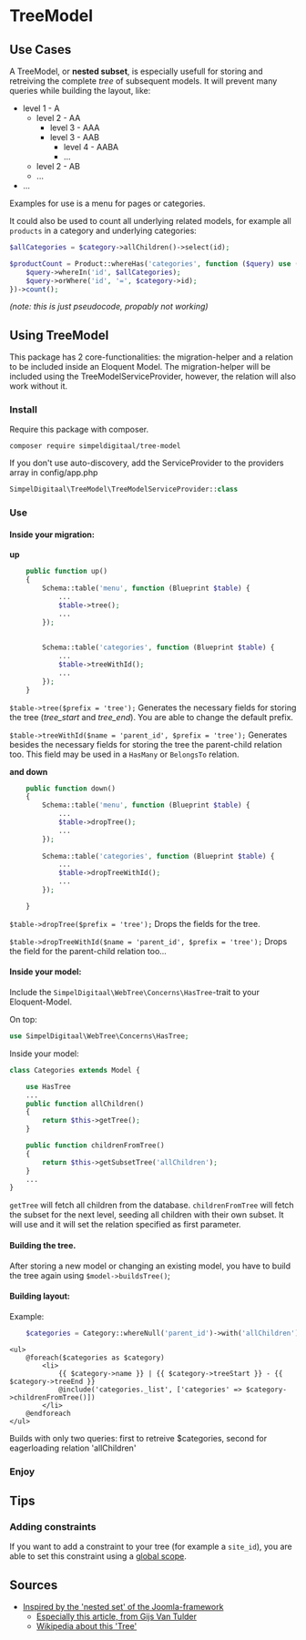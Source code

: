 # TreeModel
## Use Cases

A TreeModel, or **nested subset**, is especially usefull for storing and retreiving the complete *tree* of subsequent models. It will prevent many queries while building the layout, like:

* level 1 - A
  * level 2 - AA
    * level 3 - AAA
    * level 3 - AAB
      * level 4 - AABA
      * ...
  * level 2 - AB
  * ...
* ...


Examples for use is a menu for pages or categories.

It could also be used to count all underlying related models, for example all `products` in a category and underlying categories:

```php
$allCategories = $category->allChildren()->select(id);

$productCount = Product::whereHas('categories', function ($query) use ($allCategories, $category) {
    $query->whereIn('id', $allCategories);
    $query->orWhere('id', '=', $category->id);
})->count();

```
*(note: this is just pseudocode, propably not working)*


## Using TreeModel
This package has 2 core-functionalities: the migration-helper and a relation to be included inside an Eloquent Model. The migration-helper will be included using the TreeModelServiceProvider, however, the relation will also work without it.

### Install
Require this package with composer.
```shell
composer require simpeldigitaal/tree-model
```

If you don't use auto-discovery, add the ServiceProvider to the providers array in config/app.php

```php
SimpelDigitaal\TreeModel\TreeModelServiceProvider::class
```

### Use

#### Inside your migration:

**up**
```php
    public function up()
    {
        Schema::table('menu', function (Blueprint $table) {
            ...
            $table->tree();
            ...
        });
    
    
        Schema::table('categories', function (Blueprint $table) {
            ...
            $table->treeWithId();
            ...
        });
    }
```

`$table->tree($prefix = 'tree');`
Generates the necessary fields for storing the tree (*tree_start* and *tree_end*). You are able to change the default prefix.


`$table->treeWithId($name = 'parent_id', $prefix = 'tree');`
Generates besides the necessary fields for storing the tree the parent-child relation too. This field may be used in a `HasMany` or `BelongsTo` relation.


**and down**
```php
    public function down()
    {
        Schema::table('menu', function (Blueprint $table) {
            ...
            $table->dropTree();
            ...
        });
            
        Schema::table('categories', function (Blueprint $table) {
            ...
            $table->dropTreeWithId();
            ...
        });

    }    
```

`$table->dropTree($prefix = 'tree');` Drops the fields for the tree.

`$table->dropTreeWithId($name = 'parent_id', $prefix = 'tree');` Drops the field for the parent-child relation too...


#### Inside your model:
Include the `SimpelDigitaal\WebTree\Concerns\HasTree`-trait to your Eloquent-Model.

On top:
```php
use SimpelDigitaal\WebTree\Concerns\HasTree;

```

Inside your model:
```php
class Categories extends Model {

    use HasTree
    ...
    public function allChildren()
    {
        return $this->getTree();
    }

    public function childrenFromTree()
    {
        return $this->getSubsetTree('allChildren');
    }
    ...
}

```

`getTree` will fetch all children from the database.
`childrenFromTree` will fetch the subset for the next level, seeding all children with their own subset. It will use and it will set the relation specified as first parameter.

#### Building the tree.

After storing a new model or changing an existing model, you have to build the tree again using `$model->buildsTree()`;


#### Building layout:

Example:
```php
    $categories = Category::whereNull('parent_id')->with('allChildren')->get();
```


```blade
<ul>
    @foreach($categories as $category)
        <li>
            {{ $category->name }} | {{ $category->treeStart }} - {{ $category->treeEnd }}
            @include('categories._list', ['categories' => $category->childrenFromTree()])
        </li>
    @endforeach
</ul>
```
Builds with only two queries: first to retreive $categories, second for eagerloading relation 'allChildren'

### Enjoy


## Tips
### Adding constraints
If you want to add a constraint to your tree (for example a `site_id`), you are able to set this constraint using a [global scope](https://laravel.com/docs/5.7/eloquent#global-scopes).

## Sources
* [Inspired by the 'nested set' of the Joomla-framework](https://docs.joomla.org/Using_nested_sets)
  * [Especially this article, from Gijs Van Tulder](https://www.sitepoint.com/hierarchical-data-database/)
  * [Wikipedia about this 'Tree'](https://en.wikipedia.org/wiki/Nested_set_model)
